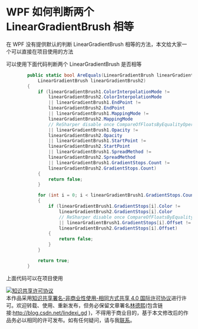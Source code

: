 # WPF 如何判断两个 LinearGradientBrush 相等

在 WPF 没有提供默认的判断 LinearGradientBrush 相等的方法，本文给大家一个可以直接在项目使用的方法

<!--more-->
<!-- CreateTime:2019/7/22 21:26:22 -->

<!-- csdn -->

可以使用下面代码判断两个 LinearGradientBrush 是否相等

```csharp
        public static bool AreEquals(LinearGradientBrush linearGradientBrush1,
            LinearGradientBrush linearGradientBrush2)
        {
            if (linearGradientBrush1.ColorInterpolationMode !=
                linearGradientBrush2.ColorInterpolationMode
                || linearGradientBrush1.EndPoint !=
                linearGradientBrush2.EndPoint
                || linearGradientBrush1.MappingMode !=
                linearGradientBrush2.MappingMode
                // ReSharper disable once CompareOfFloatsByEqualityOperator
                || linearGradientBrush1.Opacity !=
                linearGradientBrush2.Opacity
                || linearGradientBrush1.StartPoint !=
                linearGradientBrush2.StartPoint
                || linearGradientBrush1.SpreadMethod !=
                linearGradientBrush2.SpreadMethod
                || linearGradientBrush1.GradientStops.Count !=
                linearGradientBrush2.GradientStops.Count)
            {
                return false;
            }

            for (int i = 0; i < linearGradientBrush1.GradientStops.Count; i++)
            {
                if (linearGradientBrush1.GradientStops[i].Color !=
                    linearGradientBrush2.GradientStops[i].Color
                    // ReSharper disable once CompareOfFloatsByEqualityOperator
                    || linearGradientBrush1.GradientStops[i].Offset !=
                    linearGradientBrush2.GradientStops[i].Offset)
                {
                    return false;
                }
            }

            return true;
        }

```

上面代码可以在项目使用

<a rel="license" href="http://creativecommons.org/licenses/by-nc-sa/4.0/"><img alt="知识共享许可协议" style="border-width:0" src="https://licensebuttons.net/l/by-nc-sa/4.0/88x31.png" /></a><br />本作品采用<a rel="license" href="http://creativecommons.org/licenses/by-nc-sa/4.0/">知识共享署名-非商业性使用-相同方式共享 4.0 国际许可协议</a>进行许可。欢迎转载、使用、重新发布，但务必保留文章署名[林德熙](http://blog.csdn.net/lindexi_gd)(包含链接:http://blog.csdn.net/lindexi_gd )，不得用于商业目的，基于本文修改后的作品务必以相同的许可发布。如有任何疑问，请与我[联系](mailto:lindexi_gd@163.com)。

